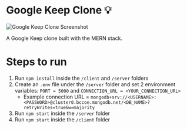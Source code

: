 # Google Keep Clone 💡

![Google Keep Clone Screenshot](https://user-images.githubusercontent.com/17105490/132122131-d983e182-4d42-4c94-b86b-17afa63926ab.png)

A Google Keep clone built with the MERN stack.

# Steps to run
1. Run `npm install` inside the `/client` and `/server` folders
2. Create an `.env` file under the `/server` folder and set 2 environment variables: `PORT = 5000` and `CONNECTION_URL = <YOUR_CONNECTION_URL>`
   - Example connection URL = `mongodb+srv://<USERNAME>:<PASSWORD>@cluster0.bccoe.mongodb.net/<DB_NAME>?retryWrites=true&w=majority`
3. Run `npm start` inside the `/server` folder
4. Run `npm start` inside the `/client` folder
